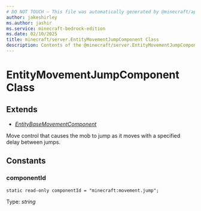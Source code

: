 ```yaml
---
# DO NOT TOUCH — This file was automatically generated by @minecraft/api-docs-generator, to report problems file an issue at https://github.com/Mojang/minecraft-scripting-libraries
author: jakeshirley
ms.author: jashir
ms.service: minecraft-bedrock-edition
ms.date: 02/10/2025
title: minecraft/server.EntityMovementJumpComponent Class
description: Contents of the @minecraft/server.EntityMovementJumpComponent class.
---
```

# EntityMovementJumpComponent Class

## Extends
- [*EntityBaseMovementComponent*](EntityBaseMovementComponent.md)

Move control that causes the mob to jump as it moves with a specified delay between jumps.

## Constants

### **componentId**
`static read-only componentId = "minecraft:movement.jump";`

Type: *string*
